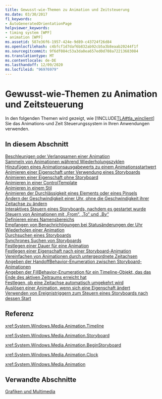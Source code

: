 ```yaml
---
title: Gewusst-wie-Themen zu Animation und Zeitsteuerung
ms.date: 03/30/2017
f1_keywords:
- AutoGeneratedOrientationPage
helpviewer_keywords:
- timing system [WPF]
- animation [WPF]
ms.assetid: 587e36f6-1957-424e-9d89-c43724f26d84
ms.openlocfilehash: c4bfcf1d7daf6b832ab92cb5a3b8eaab20244f1f
ms.sourcegitcommit: 9f6df084c53a3da0ea657ed0d708a72213683084
ms.translationtype: MT
ms.contentlocale: de-DE
ms.lasthandoff: 12/09/2020
ms.locfileid: "96976979"
---
```

# <a name="animation-and-timing-how-to-topics"></a>Gewusst-wie-Themen zu Animation und Zeitsteuerung
In den folgenden Themen wird gezeigt, wie [!INCLUDE[TLA#tla_winclient](../../../includes/tlasharptla-winclient-md.md)] Sie das Animations-und Zeit Steuerungssystem in Ihren Anwendungen verwenden.  
  
## <a name="in-this-section"></a>In diesem Abschnitt  
 [Beschleunigen oder Verlangsamen einer Animation](how-to-accelerate-or-decelerate-an-animation.md)  
 [Sammeln von Animationen während Wiederholungszyklen](how-to-accumulate-animation-values-during-repeat-cycles.md)  
 [Hinzufügen eines Animationsausgabewerts zu einem Animationsstartwert](how-to-add-an-animation-output-value-to-an-animation-starting-value.md)  
 [Animieren einer Eigenschaft unter Verwendung eines Storyboards](how-to-animate-a-property-by-using-a-storyboard.md)  
 [Animieren einer Eigenschaft ohne Storyboard](how-to-animate-a-property-without-using-a-storyboard.md)  
 [Animieren in einer ControlTemplate](how-to-animate-in-a-controltemplate.md)  
 [Animieren in einem Stil](how-to-animate-in-a-style.md)  
 [Animieren der Durchlässigkeit eines Elements oder eines Pinsels](how-to-animate-the-opacity-of-an-element-or-brush.md)  
 [Ändern der Geschwindigkeit einer Uhr, ohne die Geschwindigkeit ihrer Zeitachse zu ändern](change-the-speed-of-a-clock.md)  
 [Interaktives Steuern eines Storyboards, nachdem es gestartet wurde](how-to-control-a-storyboard-after-it-starts.md)  
 [Steuern von Animationen mit „From“, „To“ und „By“](how-to-control-an-animation-using-from-to-and-by.md)  
 [Definieren eines Namensbereichs](how-to-define-a-name-scope.md)  
 [Empfangen von Benachrichtigungen bei Statusänderungen der Uhr](how-to-receive-notification-when-clock-state-changes.md)  
 [Wiederholen einer Animation](how-to-repeat-an-animation.md)  
 [Durchsuchen eines Storyboards](how-to-seek-a-storyboard.md)  
 [Synchrones Suchen von Storyboards](how-to-seek-a-storyboard-synchronously.md)  
 [Festlegen einer Dauer für eine Animation](how-to-set-a-duration-for-an-animation.md)  
 [Festlegen einer Eigenschaft nach einer Storyboard-Animation](how-to-set-a-property-after-animating-it-with-a-storyboard.md)  
 [Vereinfachen von Animationen durch untergeordnete Zeitachsen](how-to-simplify-animations-by-using-child-timelines.md)  
 [Angeben der HandoffBehavior-Enumeration zwischen Storyboard-Animationen](how-to-specify-handoffbehavior-between-storyboard-animations.md)  
 [Angeben der FillBehavior-Enumeration für ein Timeline-Objekt, das das Ende des aktiven Zeitraums erreicht hat](specify-the-fillbehavior-for-a-timeline.md)  
 [Festlegen, ob eine Zeitachse automatisch umgekehrt wird](how-to-specify-whether-a-timeline-automatically-reverses.md)  
 [Auslösen einer Animation, wenn sich eine Eigenschaft ändert](how-to-trigger-an-animation-when-a-property-value-changes.md)  
 [Verwenden von Ereignistriggern zum Steuern eines Storyboards nach dessen Start](how-to-use-event-triggers-to-control-a-storyboard-after-it-starts.md)  
  
## <a name="reference"></a>Referenz  
 <xref:System.Windows.Media.Animation.Timeline>  
  
 <xref:System.Windows.Media.Animation.Storyboard>  
  
 <xref:System.Windows.Media.Animation.BeginStoryboard>  
  
 <xref:System.Windows.Media.Animation.Clock>  
  
 <xref:System.Windows.Media.Animation>  
  
## <a name="related-sections"></a>Verwandte Abschnitte  
 [Grafiken und Multimedia](index.md)
